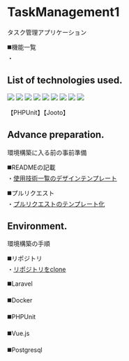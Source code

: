 # TaskManagement1
<p>タスク管理アプリケーション</p>
<p>
    ◼️機能一覧<br>
    ・
</p>

## List of technologies used.
<el-row>
    <p style="display: inline">
        <!-- フロントエンド -->
        <img src="https://img.shields.io/badge/-Html5-E34F26.svg?logo=html5&style=plastic">
        <img src="https://img.shields.io/badge/-Css3-1572B6.svg?logo=css3&style=plastic">
        <img src="https://img.shields.io/badge/-Vue.js-4FC08D.svg?logo=vue.js&style=plastic">
        <img src="https://img.shields.io/badge/-Javascript-F7DF1E.svg?logo=javascript&style=plastic">
        <!-- バックエンド -->
        <img src="https://img.shields.io/badge/-Php-777BB4.svg?logo=php&style=plastic">
        <img src="https://img.shields.io/badge/-Laravel-E74430.svg?logo=laravel&style=plastic">
        <!-- DB -->
        <img src="https://img.shields.io/badge/-Postgresql-336791.svg?logo=postgresql&style=plastic">
        <!-- インフラ -->
        <img src="https://img.shields.io/badge/-Docker-1488C6.svg?logo=docker&style=plastic">
        <!-- ソースコード管理 -->
        <img src="https://img.shields.io/badge/-Github-181717.svg?logo=github&style=plastic">
    </p>
    <p>【PHPUnit】【Jooto】</p>
</el-row>

## Advance preparation.
<p>環境構築に入る前の事前準備</p>
<p>
    ◼️READMEの記載<br>
    ・<a href="https://qiita.com/shun198/items/c983c713452c041ef787" target="_blank">使用技術一覧のデザインテンプレート</a>
</p>
<p>
    ◼️プルリクエスト<br>
    ・<a href="https://note.com/cograph_data/n/n6dfed8a37bc1" target="_blank">プルリクエストのテンプレート化</a>
</p>

## Environment.
<p>環境構築の手順</p>
<p>
    ◼️リポジトリ<br>
    ・<a href="https://qiita.com/nt-7/items/c5ea999a2638e03ee418" target="_blank">リポジトリをclone</a>
</p>
<p>
    ◼️Laravel<br>
</p>
<p>
    ◼️Docker<br>
</p>
<p>
    ◼️PHPUnit<br>
</p>
<p>
    ◼️Vue.js<br>
</p>
<p>
    ◼️Postgresql<br>
</p>
